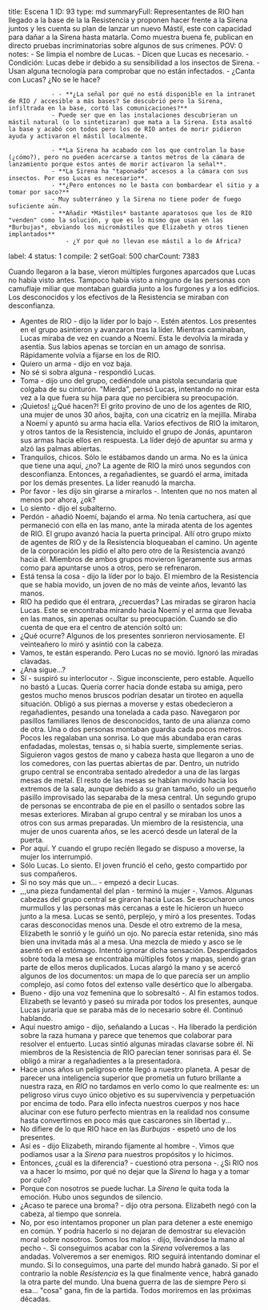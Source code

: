 title:          Escena 1
ID:             93
type:           md
summaryFull:    Representantes de RIO han llegado a la base de la la Resistencia y proponen hacer frente a la Sirena juntos y les cuenta su plan de lanzar un nuevo Mástil, este con capacidad para dañar a la Sirena hasta matarla. Como muestra buena fe, publican en directo pruebas incriminatorias sobre algunos de sus crímenes.
POV:            0
notes:          - Se limpia el nombre de Lucas.
                - Dicen que Lucas es necesario.
                - Condición: Lucas debe ir debido a su sensibilidad a los insectos de Sirena.
                - Usan alguna tecnología para comprobar que no están infectados.
                - ¿Canta con Lucas? ¿No se le hace?
                
                - - **¿La señal por qué no está disponible en la intranet de RIO / accesible a más bases? Se descubrió pero la Sirena, infiltrada en la base, cortó las comunicaciones?**
                - Puede ser que en las instalaciones descubrieran un mástil natural (o lo sintetizaran) que mata a la Sirena. Esta asaltó la base y acabó con todos pero los de RIO antes de morir pidieron ayuda y activaron el mástil localmente.
                
                - **La Sirena ha acabado con los que controlan la base (¿cómo?), pero no pueden acercarse a tantos metros de la cámara de lanzamiento porque estos antes de morir activaron la señal**.
                - **La Sirena ha "taponado" accesos a la cámara con sus insectos. Por eso Lucas es necesario**.
                - **¿Pero entonces no le basta con bombardear el sitio y a tomar por saco?**
                - Muy subterráneo y la Sirena no tiene poder de fuego suficiente aún.
                - **Añadir *Mástiles* bastante aparatosos que los de RIO "venden" como la solución, y que es lo mismo que usan en las *Burbujas*, obviando los micromástiles que Elizabeth y otros tienen implantados**
                	- ¿Y por qué no llevan ese mástil a lo de África?
                	
                
                
                
label:          4
status:         1
compile:        2
setGoal:        500
charCount:      7383


Cuando llegaron a la base, vieron múltiples furgones aparcados que Lucas no había visto antes. Tampoco había visto a ninguno de las personas con camuflaje miliar que montaban guardia junto a los furgones y a los edificios.
Los desconocidos y los efectivos de la Resistencia se miraban con desconfianza.
- Agentes de RIO - dijo la líder por lo bajo -. Estén atentos.
Los presentes en el grupo asintieron y avanzaron tras la líder.
Mientras caminaban, Lucas miraba de vez en cuando a Noemí. Esta le devolvía la mirada y asentía. Sus labios apenas se torcían en un amago de sonrisa. Rápidamente volvía a fijarse en los de RIO.
- Quiero un arma - dijo en voz baja.
- No sé si sobra alguna - respondió Lucas.
- Toma - dijo uno del grupo, cediéndole una pistola secundaria que colgaba de su cinturón.
"Mierda", pensó Lucas, intentando no mirar esta vez a la que fuera su hija para que no percibiera su preocupación.
- ¡Quietos! ¡¿Qué hacen?!
El grito provino de uno de los agentes de RIO, una mujer de unos 30 años, bajita, con una cicatriz en la mejilla. Miraba a Noemí y apuntó su arma hacia ella.
Varios efectivos de RIO la imitaron, y otros tantos de la Resistencia, incluido el grupo de Jonás, apuntaron sus armas hacia ellos en respuesta.
La líder dejó de apuntar su arma y alzó las palmas abiertas.
- Tranquilos, chicos. Sólo le estábamos dando un arma. No es la única que tiene una aquí, ¿no?
La agente de RIO la miró unos segundos con desconfianza. Entonces, a regañadientes, se guardó el arma, imitada por los demás presentes.
La líder reanudó la marcha.
- Por favor - les dijo sin girarse a mirarlos -. Intenten que no nos maten al menos por ahora, ¿ok?
- Lo siento - dijo el subalterno.
- Perdón - añadió Noemí, bajando el arma.
No tenía cartuchera, así que permaneció con ella en las mano, ante la mirada atenta de los agentes de RIO.
El grupo avanzó hacia la puerta principal. Allí otro grupo mixto de agentes de RIO y de la Resistencia bloqueaban el camino. Un agente de la corporación les pidió el alto pero otro de la Resistencia avanzó hacia él. Miembros de ambos grupos movieron ligeramente sus armas como para apuntarse unos a otros, pero se refrenaron.
- Está tensa la cosa - dijo la líder por lo bajo.
El miembro de la Resistencia que se había movido, un joven de no más de veinte años, levantó las manos.
- RIO ha pedido que él entrara, ¿recuerdas?
Las miradas se giraron hacia Lucas. Este se encontraba mirando hacia Noemí y el arma que llevaba en las manos, sin apenas ocultar su preocupación.
Cuando se dio cuenta de que era el centro de atención soltó un:
- ¿Qué ocurre?
Algunos de los presentes sonrieron nerviosamente.
El veinteañero lo miró y asintió con la cabeza.
- Vamos, te están esperando.
Pero Lucas no se movió. Ignoró las miradas clavadas.
- ¿Ana sigue...?
- Sí - suspiró su interlocutor -. Sigue inconsciente, pero estable.
Aquello no bastó a Lucas. Quería correr hacia donde estaba su amiga, pero gestos mucho menos bruscos podrían desatar un tiroteo en aquella situación.
Obligó a sus piernas a moverse y estas obedecieron a regañadientes, pesando una tonelada a cada paso.
Navegaron por pasillos familiares llenos de desconocidos, tanto de una alianza como de  otra. Una o dos personas montaban guardia cada pocos metros.
Pocos les regalaban una sonrisa. Lo que más abundaba eran caras enfadadas, molestas, tensas o, si había suerte, simplemente serias.
Siguieron vagos gestos de mano y cabeza hasta que llegaron a uno de los comedores, con las puertas abiertas de par. Dentro, un nutrido grupo central se encontraba sentado alrededor a una de las largas mesas de metal. El resto de las mesas se habían movido hacia los extremos de la sala, aunque debido a su gran tamaño, solo un pequeño pasillo improvisado las separaba de la mesa central. Un segundo grupo de personas se encontraba de pie en el pasillo o sentados sobre las mesas exteriores. Miraban al grupo central y se miraban los unos a otros con sus armas preparadas.
Un miembro de la resistencia, una mujer de unos cuarenta años, se les acercó desde un lateral de la puerta.
- Por aquí.
Y cuando el grupo recién llegado se dispuso a moverse, la mujer los interrumpió.
- Sólo Lucas. Lo siento.
El joven frunció el ceño, gesto compartido por sus compañeros.
- Si no soy más que un... - empezó a decir Lucas.
- ,,,una pieza fundamental del plan - terminó la mujer -. Vamos.
Algunas cabezas del grupo central se giraron hacia Lucas. Se escucharon unos murmullos y las personas más cercanas a este le hicieron un hueco junto a la mesa.
Lucas se sentó, perplejo, y miró a los presentes. Todas caras desconocidas menos una.
Desde el otro extremo de la mesa, Elizabeth le sonrió y le guiñó un ojo. No parecía estar retenida, sino más bien una invitada más al a mesa.
Una mezcla de miedo y asco se le asentó en el estómago. Intentó ignorar dicha sensación.
Desperdigados sobre toda la mesa se encontraba múltiples fotos y mapas, siendo gran parte de ellos meros duplicados. Lucas alargó la mano y se acercó algunos de los documentos: un mapa de lo que parecía ser un amplio complejo, así como fotos del extenso valle desértico que lo albergaba.
- Bueno - dijo una voz femenina que lo sobresaltó -. Al fin estamos todos.
Elizabeth se levantó y paseó su mirada por todos los presentes, aunque Lucas juraría que se paraba más de lo necesario sobre él. Continuó hablando.
- Aquí nuestro amigo - dijo, señalando a Lucas -. Ha liberado la perdición sobre la raza humana y parece que tenemos que colaborar para resolver el entuerto.
Lucas sintió algunas miradas clavarse sobre él. Ni miembros de la Resistencia de RIO parecían tener sonrisas para él. Se obligó a mirar a regañadientes a la presentadora.
- Hace unos años un peligroso ente llegó a nuestro planeta. A pesar de parecer una inteligencia superior que prometía un futuro brillante a nuestra raza, en *RIO* no tardamos en verlo como lo que realmente es: un peligroso virus cuyo único objetivo es su supervivencia y perpetuación por encima de todo. Para ello infecta nuestros cuerpos y nos hace alucinar con ese futuro perfecto mientras en la realidad nos consume hasta convertirnos en poco más que cascarones sin libertad y...
- No difiere de lo que RIO hace en las *Burbujas* - espetó uno de los presentes.
- Así es - dijo Elizabeth, mirando fijamente al hombre -. Vimos que podíamos usar a la *Sirena* para nuestros propósitos y lo hicimos.
- Entonces, ¿cuál es la diferencia? - cuestionó otra persona -. ¿Si RIO nos va a hacer lo msimo, por qué no dejar que la *Sirena* lo haga y a tomar por culo?
- Porque con nosotros se puede luchar. La *Sirena* le quita toda la emoción.
Hubo unos segundos de silencio.
- ¿Acaso te parece una broma? - dijo otra persona.
Elizabeth negó con la cabeza, al tiempo que sonreía.
- No, por eso intentamos proponer un plan para detener a este enemigo en común. Y podría hacerlo si no dejaran de demostrar su elevación moral sobre nosotros. Somos los malos - dijo, llevándose la mano al pecho -. Si conseguimos acabar con la *Sirena* volveremos a las andadas. Volveremos a ser enemigos. RIO seguirá intentando dominar el mundo. Si lo conseguimos, una parte del mundo habrá ganado. Si por el contrario la noble *Resistencia* es la que finalmente vence, habrá ganado la otra parte del mundo. Una buena guerra de las de siempre Pero si esa... "cosa" gana, fin de la partida. Todos moriremos en las próximas décadas.